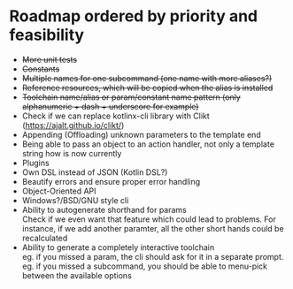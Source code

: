 # Roadmap ordered by priority and feasibility

- ~~More unit tests~~
- ~~Constants~~
- ~~Multiple names for one subcommand (one name with more aliases?)~~
- ~~Reference resources, which will be copied when the alias is installed~~
- ~~Toolchain name/alias or param/constant name pattern (only alphanumeric + dash + underscore for example)~~
- Check if we can replace kotlinx-cli library with Clikt (https://ajalt.github.io/clikt/)
- Appending (Offloading) unknown parameters to the template end
- Being able to pass an object to an action handler, not only a template string how is now currently
- Plugins
- Own DSL instead of JSON (Kotlin DSL?)
- Beautify errors and ensure proper error handling
- Object-Oriented API
- Windows?/BSD/GNU style cli
- Ability to autogenerate shorthand for params<br/>
Check if we even want that feature which could lead to problems. For instance, if we add another paramter, all the other short hands could be recalculated
- Ability to generate a completely interactive toolchain<br/> 
eg. if you missed a param, the cli should ask for it in a separate prompt.<br/>
eg. if you missed a subcommand, you should be able to menu-pick between the available options

